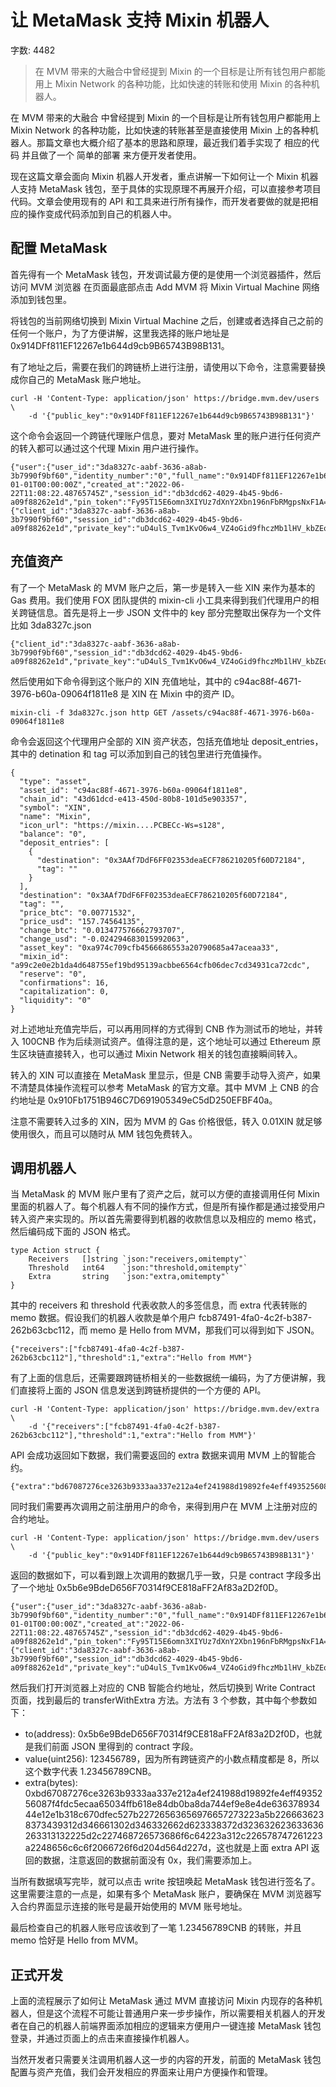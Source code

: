 # 让 MetaMask 支持 Mixin 机器人

字数: 4482
> 在 MVM 带来的大融合中曾经提到 Mixin 的一个目标是让所有钱包用户都能用上 Mixin Network 的各种功能，比如快速的转账和使用 Mixin 的各种机器人。

在 MVM 带来的大融合 中曾经提到 Mixin 的一个目标是让所有钱包用户都能用上 Mixin Network 的各种功能，比如快速的转账甚至是直接使用 Mixin 上的各种机器人。那篇文章也大概介绍了基本的思路和原理，最近我们着手实现了 相应的代码 并且做了一个 简单的部署 来方便开发者使用。

现在这篇文章会面向 Mixin 机器人开发者，重点讲解一下如何让一个 Mixin 机器人支持 MetaMask 钱包，至于具体的实现原理不再展开介绍，可以直接参考项目代码。文章会使用现有的 API 和工具来进行所有操作，而开发者要做的就是把相应的操作变成代码添加到自己的机器人中。
## 配置 MetaMask

首先得有一个 MetaMask 钱包，开发调试最方便的是使用一个浏览器插件，然后访问 MVM 浏览器 在页面最底部点击 Add MVM 将 Mixin Virtual Machine 网络添加到钱包里。

将钱包的当前网络切换到 Mixin Virtual Machine 之后，创建或者选择自己之前的任何一个账户，为了方便讲解，这里我选择的账户地址是 0x914DFf811EF12267e1b644d9cb9B65743B98B131。

有了地址之后，需要在我们的跨链桥上进行注册，请使用以下命令，注意需要替换成你自己的 MetaMask 账户地址。
```
curl -H 'Content-Type: application/json' https://bridge.mvm.dev/users \
    -d '{"public_key":"0x914DFf811EF12267e1b644d9cb9B65743B98B131"}'
```
这个命令会返回一个跨链代理账户信息，要对 MetaMask 里的账户进行任何资产的转入都可以通过这个代理 Mixin 用户进行操作。
```
{"user":{"user_id":"3da8327c-aabf-3636-a8ab-3b7990f9bf60","identity_number":"0","full_name":"0x914DFf811EF12267e1b644d9cb9B65743B98B131","mute_until":"0001-01-01T00:00:00Z","created_at":"2022-06-22T11:08:22.48765745Z","session_id":"db3dcd62-4029-4b45-9bd6-a09f88262e1d","pin_token":"Fy95T15E6omn3XIYUz7dXnY2Xbn196nFbRMgpsNxF1A=","receive_message_source":"EVERYBODY","accept_conversation_source":"EVERYBODY","accept_search_source":"EVERYBODY","fiat_currency":"USD","key":{"client_id":"3da8327c-aabf-3636-a8ab-3b7990f9bf60","session_id":"db3dcd62-4029-4b45-9bd6-a09f88262e1d","private_key":"uD4ulS_Tvm1KvO6w4_VZ4oGid9fhczMb1lHV_kbZEo0FK2xntcTELe0khjs5dYdCrGzIy9ttoRIf2wanKTYMXg","pin_token":"Fy95T15E6omn3XIYUz7dXnY2Xbn196nFbRMgpsNxF1A=","scope":""},"contract":""}}
```
## 充值资产

有了一个 MetaMask 的 MVM 账户之后，第一步是转入一些 XIN 来作为基本的 Gas 费用。我们使用 FOX 团队提供的 mixin-cli 小工具来得到我们代理用户的相关跨链信息。首先是将上一步 JSON 文件中的 key 部分完整取出保存为一个文件比如 3da8327c.json
```
{"client_id":"3da8327c-aabf-3636-a8ab-3b7990f9bf60","session_id":"db3dcd62-4029-4b45-9bd6-a09f88262e1d","private_key":"uD4ulS_Tvm1KvO6w4_VZ4oGid9fhczMb1lHV_kbZEo0FK2xntcTELe0khjs5dYdCrGzIy9ttoRIf2wanKTYMXg","pin_token":"Fy95T15E6omn3XIYUz7dXnY2Xbn196nFbRMgpsNxF1A=","scope":""}
```
然后使用如下命令得到这个账户的 XIN 充值地址，其中的 c94ac88f-4671-3976-b60a-09064f1811e8 是 XIN 在 Mixin 中的资产 ID。
```
mixin-cli -f 3da8327c.json http GET /assets/c94ac88f-4671-3976-b60a-09064f1811e8
```
命令会返回这个代理用户全部的 XIN 资产状态，包括充值地址 deposit_entries，其中的 detination 和 tag 可以添加到自己的钱包里进行充值操作。
```
{
  "type": "asset",
  "asset_id": "c94ac88f-4671-3976-b60a-09064f1811e8",
  "chain_id": "43d61dcd-e413-450d-80b8-101d5e903357",
  "symbol": "XIN",
  "name": "Mixin",
  "icon_url": "https://mixin....PCBECc-Ws=s128",
  "balance": "0",
  "deposit_entries": [
    {
      "destination": "0x3AAf7DdF6FF02353deaECF786210205f60D72184",
      "tag": ""
    }
  ],
  "destination": "0x3AAf7DdF6FF02353deaECF786210205f60D72184",
  "tag": "",
  "price_btc": "0.00771532",
  "price_usd": "157.74564135",
  "change_btc": "0.013477576662793707",
  "change_usd": "-0.024294683015992063",
  "asset_key": "0xa974c709cfb4566686553a20790685a47aceaa33",
  "mixin_id": "a99c2e0e2b1da4d648755ef19bd95139acbbe6564cfb06dec7cd34931ca72cdc",
  "reserve": "0",
  "confirmations": 16,
  "capitalization": 0,
  "liquidity": "0"
}
```
对上述地址充值完毕后，可以再用同样的方式得到 CNB 作为测试币的地址，并转入 100CNB 作为后续测试资产。值得注意的是，这个地址可以通过 Ethereum 原生区块链直接转入，也可以通过 Mixin Network 相关的钱包直接瞬间转入。

转入的 XIN 可以直接在 MetaMask 里显示，但是 CNB 需要手动导入资产，如果不清楚具体操作流程可以参考 MetaMask 的官方文章。其中 MVM 上 CNB 的合约地址是 0x910Fb1751B946C7D691905349eC5dD250EFBF40a。

注意不需要转入过多的 XIN，因为 MVM 的 Gas 价格很低，转入 0.01XIN 就足够使用很久，而且可以随时从 MM 钱包免费转入。
## 调用机器人

当 MetaMask 的 MVM 账户里有了资产之后，就可以方便的直接调用任何 Mixin 里面的机器人了。每个机器人有不同的操作方式，但是所有操作都是通过接受用户转入资产来实现的。所以首先需要得到机器的收款信息以及相应的 memo 格式，然后编码成下面的 JSON 格式。
```
type Action struct {
	Receivers   []string `json:"receivers,omitempty"`
	Threshold   int64    `json:"threshold,omitempty"`
	Extra       string   `json:"extra,omitempty"`
}
```
其中的 receivers 和 threshold 代表收款人的多签信息，而 extra 代表转账的 memo 数据。假设我们的机器人收款是单个用户 fcb87491-4fa0-4c2f-b387-262b63cbc112，而 memo 是 Hello from MVM，那我们可以得到如下 JSON。
```
{"receivers":["fcb87491-4fa0-4c2f-b387-262b63cbc112"],"threshold":1,"extra":"Hello from MVM"}
```
有了上面的信息后，还需要跟跨链桥相关的一些数据统一编码，为了方便讲解，我们直接将上面的 JSON 信息发送到跨链桥提供的一个方便的 API。
```
curl -H 'Content-Type: application/json' https://bridge.mvm.dev/extra \
    -d '{"receivers":["fcb87491-4fa0-4c2f-b387-262b63cbc112"],"threshold":1,"extra":"Hello from MVM"}'
```
API 会成功返回如下数据，我们需要返回的 extra 数据来调用 MVM 上的智能合约。
```
{"extra":"bd67087276ce3263b9333aa337e212a4ef241988d19892fe4eff4935256087f4fdc5ecaa65034ffb618e84db0ba8da744ef9e8e4de63637893444e12e1b318c670dfec527b22726563656976657273223a5b2266636238373439312d346661302d346332662d623338372d323632623633636263313132225d2c227468726573686f6c64223a312c226578747261223a2248656c6c6f2066726f6d204d564d227d"}
```
同时我们需要再次调用之前注册用户的命令，来得到用户在 MVM 上注册对应的合约地址。
```
curl -H 'Content-Type: application/json' https://bridge.mvm.dev/users \
    -d '{"public_key":"0x914DFf811EF12267e1b644d9cb9B65743B98B131"}'
```
返回的数据如下，可以看到跟上次调用的数据几乎一致，只是 contract 字段多出了一个地址 0x5b6e9BdeD656F70314f9CE818aFF2Af83a2D2f0D。
```
{"user":{"user_id":"3da8327c-aabf-3636-a8ab-3b7990f9bf60","identity_number":"0","full_name":"0x914DFf811EF12267e1b644d9cb9B65743B98B131","mute_until":"0001-01-01T00:00:00Z","created_at":"2022-06-22T11:08:22.48765745Z","session_id":"db3dcd62-4029-4b45-9bd6-a09f88262e1d","pin_token":"Fy95T15E6omn3XIYUz7dXnY2Xbn196nFbRMgpsNxF1A=","has_pin":true,"receive_message_source":"EVERYBODY","accept_conversation_source":"EVERYBODY","accept_search_source":"EVERYBODY","fiat_currency":"USD","key":{"client_id":"3da8327c-aabf-3636-a8ab-3b7990f9bf60","session_id":"db3dcd62-4029-4b45-9bd6-a09f88262e1d","private_key":"uD4ulS_Tvm1KvO6w4_VZ4oGid9fhczMb1lHV_kbZEo0FK2xntcTELe0khjs5dYdCrGzIy9ttoRIf2wanKTYMXg","pin_token":"Fy95T15E6omn3XIYUz7dXnY2Xbn196nFbRMgpsNxF1A=","scope":""},"contract":"0x5b6e9BdeD656F70314f9CE818aFF2Af83a2D2f0D"}}
```
然后我们打开浏览器上对应的 CNB 智能合约地址，然后切换到 Write Contract 页面，找到最后的 transferWithExtra 方法。方法有 3 个参数，其中每个参数如下：

- to(address): 0x5b6e9BdeD656F70314f9CE818aFF2Af83a2D2f0D，也就是我们前面 JSON 里得到的 contract 字段。
- value(uint256): 123456789，因为所有跨链资产的小数点精度都是 8，所以这个数字代表 1.23456789CNB。
- extra(bytes): 0xbd67087276ce3263b9333aa337e212a4ef241988d19892fe4eff4935256087f4fdc5ecaa65034ffb618e84db0ba8da744ef9e8e4de63637893444e12e1b318c670dfec527b22726563656976657273223a5b2266636238373439312d346661302d346332662d623338372d323632623633636263313132225d2c227468726573686f6c64223a312c226578747261223a2248656c6c6f2066726f6d204d564d227d，这也就是上面 extra API 返回的数据，注意返回的数据前面没有 0x，我们需要添加上。

当所有数据填写完毕，就可以点击 write 按钮唤起 MetaMask 钱包进行签名了。这里需要注意的一点是，如果有多个 MetaMask 账户，要确保在 MVM 浏览器写入合约界面显示连接的账号是最开始使用的 MVM 账号地址。

最后检查自己的机器人账号应该收到了一笔 1.23456789CNB 的转账，并且 memo 恰好是 Hello from MVM。
## 正式开发

上面的流程展示了如何让 MetaMask 通过 MVM 直接访问 Mixin 内现存的各种机器人，但是这个流程不可能让普通用户来一步步操作，所以需要相关机器人的开发者在自己的机器人前端界面添加相应的逻辑来方便用户一键连接 MetaMask 钱包登录，并通过页面上的点击来直接操作机器人。

当然开发者只需要关注调用机器人这一步的内容的开发，前面的 MetaMask 钱包配置与资产充值，我们会开发相应的界面来让用户方便操作和管理。
